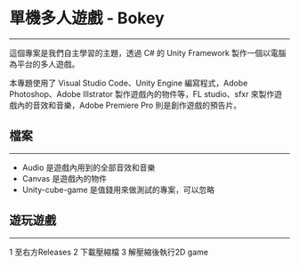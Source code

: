 # 單機多人遊戲 - Bokey
---
這個專案是我們自主學習的主題，透過 C# 的 Unity Framework 製作一個以電腦為平台的多人遊戲。

本專題使用了 Visual Studio Code、Unity Engine 編寫程式，Adobe Photoshop、Adobe Illstrator 製作遊戲內的物件等，FL studio、sfxr 來製作遊戲內的音效和音樂，Adobe Premiere Pro 則是創作遊戲的預告片。

## 檔案
---
* Audio 是遊戲內用到的全部音效和音樂
* Canvas 是遊戲內的物件
* Unity-cube-game 是值錢用來做測試的專案，可以忽略

## 遊玩遊戲
---
1 至右方Releases
2 下載壓縮檔
3 解壓縮後執行2D game
